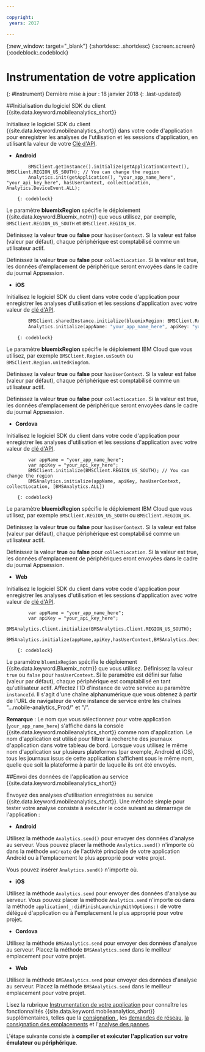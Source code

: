 ```yaml
---

copyright:
 years: 2017

---
```


{:new_window: target="_blank"}
{:shortdesc: .shortdesc}
{:screen:.screen}
{:codeblock:.codeblock}

# Instrumentation de votre application
{: #Instrument}
Dernière mise à jour : 18 janvier 2018
{: .last-updated}

##Initialisation du logiciel SDK du client {{site.data.keyword.mobileanalytics_short}} 

Initialisez le logiciel SDK du client {{site.data.keyword.mobileanalytics_short}} dans votre code d'application pour enregistrer les analyses de
l'utilisation et les sessions d'application, en utilisant la valeur de votre [Clé d'API](/docs/services/mobileanalytics/sdk.html#analytics-clientkey).	
	
- **Android**
	
```
		BMSClient.getInstance().initialize(getApplicationContext(), BMSClient.REGION_US_SOUTH); // You can change the region
		Analytics.init(getApplication(), "your_app_name_here", "your_api_key_here", hasUserContext, collectLocation, Analytics.DeviceEvent.ALL);
```
		{: codeblock}
	    
Le paramètre **bluemixRegion** spécifie le déploiement {{site.data.keyword.Bluemix_notm}} que vous utilisez, par exemple, `BMSClient.REGION_US_SOUTH` et `BMSClient.REGION_UK`.  
	    
	    
Définissez la valeur **true** ou **false** pour `hasUserContext`. Si la valeur est false
(valeur par défaut), chaque périphérique est comptabilisé comme un utilisateur actif.
		
Définissez la valeur **true** ou **false** pour `collectLocation`. Si la valeur est true, les données d'emplacement de périphérique seront envoyées dans le cadre du journal Appsession.  

- **iOS**
	  
Initialisez le logiciel SDK du client dans votre code d'application pour enregistrer les analyses d'utilisation et les sessions d'application
avec votre valeur de [clé d'API](/docs/services/mobileanalytics/sdk.html#analytics-clientkey).
		
```Swift
		BMSClient.sharedInstance.initialize(bluemixRegion: BMSClient.Region.usSouth) // You can change the region
		Analytics.initialize(appName: "your_app_name_here", apiKey: "your_api_key_here", hasUserContext: false, collectLocation: true, deviceEvents: deviceEvents: .lifecycle, .network)
```
		{: codeblock}
				
Le paramètre **bluemixRegion** spécifie le déploiement IBM Cloud que vous utilisez, par exemple `BMSClient.Region.usSouth` ou `BMSClient.Region.unitedKingdom`.
		
	 
Définissez la valeur **true** ou **false** pour `hasUserContext`. Si la valeur est false
(valeur par défaut), chaque périphérique est comptabilisé comme un utilisateur actif.
		
Définissez la valeur **true** ou **false** pour `collectLocation`. Si la valeur est true, les données d'emplacement de périphérique seront envoyées dans le cadre du journal Appsession.  
	
- **Cordova**
		
Initialisez le logiciel SDK du client dans votre code d'application pour enregistrer les analyses d'utilisation et les sessions d'application
avec votre valeur de [clé d'API](/docs/services/mobileanalytics/sdk.html#analytics-clientkey).
		
```
		var appName = "your_app_name_here";
		var apiKey = "your_api_key_here";
		BMSClient.initialize(BMSClient.REGION_US_SOUTH); // You can change the region
		BMSAnalytics.initialize(appName, apiKey, hasUserContext, collectLocation, [BMSAnalytics.ALL])
```
		{: codeblock}
		
Le paramètre **bluemixRegion** spécifie le déploiement IBM Cloud que vous utilisez, par exemple `BMSClient.REGION_US_SOUTH` ou `BMSClient.REGION_UK`.
		
Définissez la valeur **true** ou **false** pour `hasUserContext`. Si la valeur est false
(valeur par défaut), chaque périphérique est comptabilisé comme un utilisateur actif.
		
Définissez la valeur **true** ou **false** pour `collectLocation`. Si la valeur est true, les données d'emplacement de périphériques eront envoyées dans le cadre du journal Appsession. 
    
- **Web**
		
Initialisez le logiciel SDK du client dans votre code d'application pour enregistrer les analyses d'utilisation et les sessions d'application
avec votre valeur de [clé d'API](/docs/services/mobileanalytics/sdk.html#analytics-clientkey).
		
```
		var appName = "your_app_name_here";
		var apiKey = "your_api_key_here";
		BMSAnalytics.Client.initialize(BMSAnalytics.Client.REGION_US_SOUTH);
		BMSAnalytics.initialize(appName,apiKey,hasUserContext,BMSAnalytics.DeviceEvents.ALL,instanceId);
``` 
		{: codeblock}

Le paramètre `bluemixRegion` spécifie le déploiement {{site.data.keyword.Bluemix_notm}} que vous utilisez. Définissez la valeur `true` ou `false` pour `hasUserContext`. Si le paramètre est défini sur false (valeur par défaut), chaque périphérique est comptabilisé en tant qu'utilisateur actif. Affectez l'ID d'instance de votre service au paramètre `instanceId`. Il s'agit d'une chaîne alphanumérique que vous obtenez à partir de l'URL de navigateur de votre instance de service entre les chaînes "...mobile-analytics_Prod/"  et "/". 

**Remarque** : Le nom que vous sélectionnez pour votre application (`your_app_name_here`) s'affiche dans la console {{site.data.keyword.mobileanalytics_short}} comme nom d'application. Le nom d'application est utilisé pour filtrer la recherche des journaux d'application dans votre tableau de bord. Lorsque vous utilisez le même nom d'application sur plusieurs plateformes (par exemple, Android et iOS), tous les journaux issus de cette application s'affichent sous le même nom, quelle que soit la plateforme à partir de laquelle ils ont été envoyés.

##Envoi des données de l'application au service {{site.data.keyword.mobileanalytics_short}}

Envoyez des analyses d'utilisation enregistrées au service {{site.data.keyword.mobileanalytics_short}}. Une méthode simple pour tester votre analyse consiste à exécuter le code suivant au démarrage de l'application :


- **Android**
	
Utilisez la méthode `Analytics.send()` pour envoyer des données d'analyse au serveur. Vous pouvez placer la méthode `Analytics.send()` n'importe où dans la méthode `onCreate` de l'activité principale de votre application Android ou à l'emplacement le plus approprié pour votre projet. 
	
Vous pouvez insérer `Analytics.send()` n'importe où.
	
- **iOS**
	
Utilisez la méthode `Analytics.send` pour envoyer des données d'analyse au serveur. Vous pouvez placer la méthode `Analytics.send` n'importe où dans la méthode `application(_:didFinishLaunchingWithOptions:)` de votre délégué d'application ou à l'emplacement le plus approprié pour votre projet. 
	
- **Cordova**
		
Utilisez la méthode `BMSAnalytics.send` pour envoyer des données d'analyse au serveur. Placez la méthode `BMSAnalytics.send` dans le meilleur emplacement pour votre projet.
		
- **Web**
		
Utilisez la méthode `BMSAnalytics.send` pour envoyer des données d'analyse au serveur. Placez la méthode `BMSAnalytics.send` dans le meilleur emplacement pour votre projet. 
		



Lisez la rubrique [Instrumentation de votre application](/docs/services/mobileanalytics/sdk.html) pour connaître les fonctionnalités {{site.data.keyword.mobileanalytics_short}} supplémentaires, telles que la [consignation ](/docs/services/mobileanalytics/sdk.html#app-monitoring-logger), les [demandes de réseau](/docs/services/mobileanalytics/sdk.html#network-requests), [la consignation des emplacements](/docs/services/mobileanalytics/sdk.html#location-logging) et l'[analyse des pannes](/docs/services/mobileanalytics/sdk.html#report-crash-analytics).


L'étape suivante consiste à **compiler et exécuter l'application sur votre émulateur ou périphérique**.
